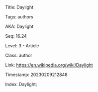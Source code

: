 Title:  Daylight

Tags:   authors

AKA:    Daylight

Seq:    16.24

Level:  3 - Article

Class:  author

Link:   https://en.wikipedia.org/wiki/Daylight

Timestamp: 20230209212848

Index:  Daylight; 
